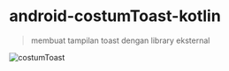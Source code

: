 # android-costumToast-kotlin
> membuat tampilan toast dengan library eksternal  

![costumToast](https://user-images.githubusercontent.com/53375007/129479332-e915069b-3472-4654-b2c4-c0136754834a.PNG)
